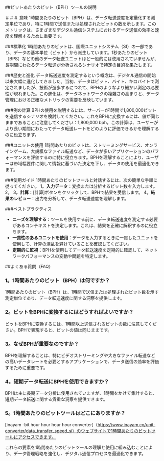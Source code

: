 ##ビットあたりのビット（BPH）ツールの説明

＃＃＃ 意味
1時間あたりのビット（BPH）は、データ転送速度を定量化する測定単位であり、特に1時間で送信または処理されたビットの数を示します。このメトリックは、さまざまなデジタル通信システムにおけるデータ送信の効率と速度を理解するために重要です。

###標準化
1時間あたりのビットは、国際ユニットシステム（SI）の一部であり、データの基本単位（ビット）から派生しています。1秒あたりのビット（BPS）などの他のデータ転送ユニットほど一般的には使用されていませんが、長期間にわたるデータ転送が分析されるシナリオで特定の目的を果たします。

###歴史と進化
データ転送速度を測定するという概念は、デジタル通信の開始以来大幅に進化してきました。当初、データはビット、バイト、キロバイトで測定されましたが、技術が進歩するにつれて、BPHのようなより細かい測定の必要性が現れました。この進化は、データネットワークの複雑さの高まりと、データ管理における正確なメトリックの需要を反映しています。

###例の計算
BPHの使用を説明するには、サーバーが1時間で1,800,000ビットを送信するシナリオを検討してください。これをBPHに変換するには、値が同じままであることに注意してください：1,800,000 bph。この計算は、ユーザーがより長い期間にわたってデータ転送レートをどのように評価できるかを理解するのに役立ちます。

###ユニットの使用
1時間あたりのビットは、ストリーミングサービス、オンラインゲーム、大規模なファイル転送など、データが多いアプリケーションのパフォーマンスを評価するのに特に役立ちます。BPHを理解することにより、ユーザーは帯域幅要件に関して情報に基づいた決定を下し、データの使用を最適化できます。

###使用ガイド
1時間あたりのビットツールと対話するには、次の簡単な手順に従ってください。
1。**入力データ**：変換または分析するビット数を入力します。
2。
3。**計算**：[計算]ボタンをクリックして、BPHで結果を受信します。
4。**結果のレビュー**：出力を分析して、データ転送速度を理解します。

###ベストプラクティス
-  **ニーズを理解する**：ツールを使用する前に、データ転送速度を測定する必要があるコンテキストを決定します。これは、結果を正確に解釈するのに役立ちます。
-  **一貫性のあるユニットを使用**：データを入力するときに一貫したユニットを使用して、計算の混乱を避けていることを確認してください。
-  **定期的に監視**：BPHを使用してデータ転送速度を定期的に確認して、ネットワークパフォーマンスの変動や問題を特定します。

##よくある質問（FAQ）

### 1。1時間あたりのビット（BPH）は何ですか？
1時間あたりのビット（BPH）は、1時間で送信または処理されたビット数を示す測定単位であり、データ転送速度に関する洞察を提供します。

### 2。ビットをBPHに変換するにはどうすればよいですか？
ビットをBPHに変換するには、1時間以上送信されるビットの数に注意してください。BPHで表現すると、ビットの値は同じままです。

### 3。なぜBPHが重要なのですか？
BPHを理解することは、特にビデオストリーミングや大きなファイル転送などの高いデータレートを必要とするアプリケーションで、データ送信の効率を評価するために重要です。

### 4。短期データ転送にBPHを使用できますか？
BPHは主に長期データ分析に使用されていますが、1時間をかけて集計すると、短期データ転送に関する貴重な洞察を提供できます。

### 5。1時間あたりのビットツールはどこにありますか？
[inayam -bit hour hour hour hour converter]（https://www.inayam.co/unit-converter/data_transfer_speed_si）のウェブサイトで1時間あたりのビットツールにアクセスできます。

これらの要素を1時間あたりのビットツールの理解と使用に組み込むことにより、データ管理戦略を強化し、デジタル通信プロセスを最適化できます。